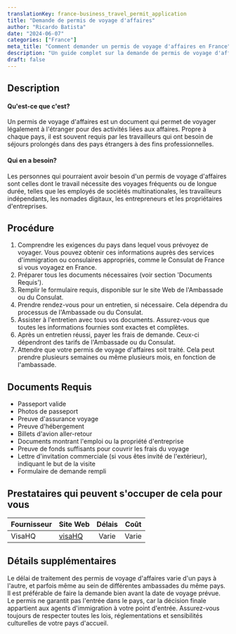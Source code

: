 ```yaml
---
translationKey: france-business_travel_permit_application
title: "Demande de permis de voyage d'affaires"
author: "Ricardo Batista"
date: "2024-06-07"
categories: ["France"]
meta_title: "Comment demander un permis de voyage d'affaires en France"
description: "Un guide complet sur la demande de permis de voyage d'affaires en France."
draft: false
---
```


## Description
#### Qu'est-ce que c'est?
Un permis de voyage d'affaires est un document qui permet de voyager légalement à l'étranger pour des activités liées aux affaires. Propre à chaque pays, il est souvent requis par les travailleurs qui ont besoin de séjours prolongés dans des pays étrangers à des fins professionnelles.

#### Qui en a besoin?
Les personnes qui pourraient avoir besoin d'un permis de voyage d'affaires sont celles dont le travail nécessite des voyages fréquents ou de longue durée, telles que les employés de sociétés multinationales, les travailleurs indépendants, les nomades digitaux, les entrepreneurs et les propriétaires d'entreprises.

## Procédure
1. Comprendre les exigences du pays dans lequel vous prévoyez de voyager. Vous pouvez obtenir ces informations auprès des services d'immigration ou consulaires appropriés, comme le Consulat de France si vous voyagez en France.
2. Préparer tous les documents nécessaires (voir section 'Documents Requis').
3. Remplir le formulaire requis, disponible sur le site Web de l'Ambassade ou du Consulat.
4. Prendre rendez-vous pour un entretien, si nécessaire. Cela dépendra du processus de l'Ambassade ou du Consulat.
5. Assister à l'entretien avec tous vos documents. Assurez-vous que toutes les informations fournies sont exactes et complètes.
6. Après un entretien réussi, payer les frais de demande. Ceux-ci dépendront des tarifs de l'Ambassade ou du Consulat.
7. Attendre que votre permis de voyage d'affaires soit traité. Cela peut prendre plusieurs semaines ou même plusieurs mois, en fonction de l'ambassade.

## Documents Requis
- Passeport valide
- Photos de passeport
- Preuve d'assurance voyage
- Preuve d'hébergement
- Billets d'avion aller-retour
- Documents montrant l'emploi ou la propriété d'entreprise
- Preuve de fonds suffisants pour couvrir les frais du voyage
- Lettre d'invitation commerciale (si vous êtes invité de l'extérieur), indiquant le but de la visite
- Formulaire de demande rempli

## Prestataires qui peuvent s'occuper de cela pour vous

| Fournisseur        |     Site Web     |     Délais    |       Coût      |
| --------------- | --------------- |  :-------------: | :-------------: |
| VisaHQ      |  [visaHQ](https://www.visahq.com/)       |      Varie      |        Varie       |

## Détails supplémentaires
Le délai de traitement des permis de voyage d'affaires varie d'un pays à l'autre, et parfois même au sein de différentes ambassades du même pays. Il est préférable de faire la demande bien avant la date de voyage prévue. Le permis ne garantit pas l'entrée dans le pays, car la décision finale appartient aux agents d'immigration à votre point d'entrée. Assurez-vous toujours de respecter toutes les lois, réglementations et sensibilités culturelles de votre pays d'accueil.